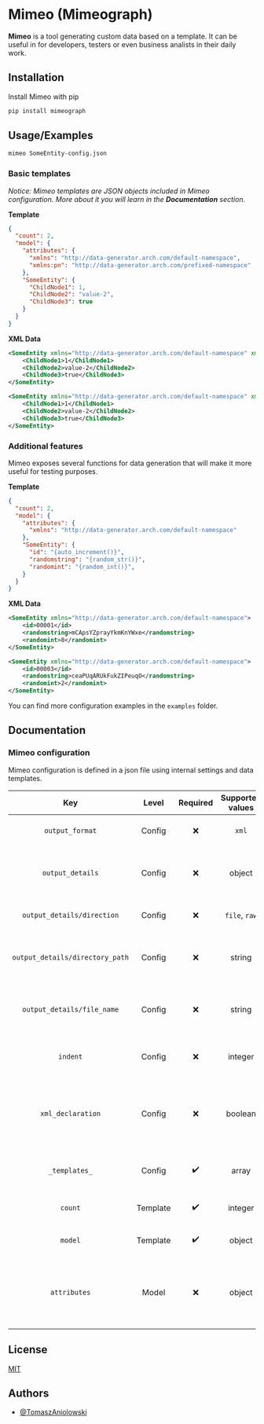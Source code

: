 
# Mimeo (Mimeograph)

**Mimeo** is a tool generating custom data based on a template. It can be useful in for developers, testers or even business analists in their daily work.



## Installation

Install Mimeo with pip

```sh
pip install mimeograph
```
    
## Usage/Examples

```sh
mimeo SomeEntity-config.json
```

### Basic templates

*Notice: Mimeo templates are JSON objects included in Mimeo configuration. More about it you will learn in the **Documentation** section.*

**Template**
```json
{
  "count": 2,
  "model": {
    "attributes": {
      "xmlns": "http://data-generator.arch.com/default-namespace",
      "xmlns:pn": "http://data-generator.arch.com/prefixed-namespace"
    },
    "SomeEntity": {
      "ChildNode1": 1,
      "ChildNode2": "value-2",
      "ChildNode3": true
    }
  }
}
```

**XML Data**
```xml
<SomeEntity xmlns="http://data-generator.arch.com/default-namespace" xmlns:pn="http://data-generator.arch.com/prefixed-namespace">
    <ChildNode1>1</ChildNode1>
    <ChildNode2>value-2</ChildNode2>
    <ChildNode3>true</ChildNode3>
</SomeEntity>
```
```xml
<SomeEntity xmlns="http://data-generator.arch.com/default-namespace" xmlns:pn="http://data-generator.arch.com/prefixed-namespace">
    <ChildNode1>1</ChildNode1>
    <ChildNode2>value-2</ChildNode2>
    <ChildNode3>true</ChildNode3>
</SomeEntity>
```

### Additional features

Mimeo exposes several functions for data generation that will make it more useful for testing purposes.

**Template**
```json
{
  "count": 2,
  "model": {
    "attributes": {
      "xmlns": "http://data-generator.arch.com/default-namespace"
    },
    "SomeEntity": {
      "id": "{auto_increment()}",
      "randomstring": "{random_str()}",
      "randomint": "{random_int()}",
    }
  }
}
```

**XML Data**
```xml
<SomeEntity xmlns="http://data-generator.arch.com/default-namespace">
    <id>00001</id>
    <randomstring>mCApsYZprayYkmKnYWxe</randomstring>
    <randomint>8</randomint>
</SomeEntity>
```
```xml
<SomeEntity xmlns="http://data-generator.arch.com/default-namespace">
    <id>00003</id>
    <randomstring>ceaPUqARUkFukZIPeuqO</randomstring>
    <randomint>2</randomint>
</SomeEntity>
```

You can find more configuration examples in the `examples` folder.
## Documentation

### Mimeo configuration

Mimeo configuration is defined in a json file using internal settings and data templates.

|               Key               |  Level   |      Required      | Supported values |    Default     | Description                                                              |
|:-------------------------------:|:--------:|:------------------:|:----------------:|:--------------:|--------------------------------------------------------------------------|
|         `output_format`         |  Config  |        :x:         |      `xml`       |     `xml`      | Defines output data format                                               |
|        `output_details`         |  Config  |        :x:         |      object      |      ---       | Defines output details on how it will be consumed                        |
|   `output_details/direction`    |  Config  |        :x:         |  `file`, `raw`   |     `file`     | Defines how output will be consumed                                      |
| `output_details/directory_path` |  Config  |        :x:         |      string      | `mimeo-output` | For `file` direction - defines an output directory                       |
|   `output_details/file_name`    |  Config  |        :x:         |      string      | `mimeo-output` | For `file` direction - defines an output file name                       |
|            `indent`             |  Config  |        :x:         |     integer      |     `null`     | Defines indent applied in output data                                    |
|        `xml_declaration`        |  Config  |        :x:         |     boolean      |    `false`     | Indicates whether an xml declaration should be added to output data      |
|          `_templates_`          |  Config  | :heavy_check_mark: |      array       |      ---       | Stores templates for data generation                                     |
|             `count`             | Template | :heavy_check_mark: |     integer      |      ---       | Indicates number of copies                                               |
|             `model`             | Template | :heavy_check_mark: |      object      |      ---       | Defines data template to be copied                                       |
|          `attributes`           |  Model   |        :x:         |      object      |      ---       | Defines attributes applied on the root node (mostly used for namespaces) |


## License

[MIT](https://choosealicense.com/licenses/mit/)


## Authors

- [@TomaszAniolowski](https://www.github.com/TomaszAniolowski)

